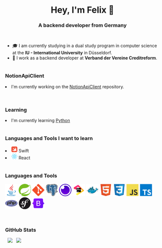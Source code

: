 <h1 align='center'>Hey, I'm Felix 👋</h1>
<h3 align='center'>A backend developer from Germany</h3> <br>

- 🎓 I am currently studying in a dual study program in computer science at the **IU - International University** in Düsseldorf. <br>
- 💼 I work as a backend developer at **Verband der Vereine Creditreform**. <br><br>

<h3>NotionApiClient</h3>
<li> I'm currently working on the <a href='https://github.com/flix-29/NotionApiClient'>NotionApiClient</a> repository.</li> <br><br>

<h3>Learning</h3>
<li> I'm currently learning <a href="https://www.python.org">Python</a> <br><br>

<h3>Languages and Tools I want to learn</h3>
<li><img src="https://raw.githubusercontent.com/devicons/devicon/master/icons/swift/swift-original.svg" width="20" height="20"/> Swift</li>
<li><img src="https://raw.githubusercontent.com/devicons/devicon/master/icons/react/react-original.svg" width="20" height="20"/> React</li>
<br>

<h3>Languages and Tools</h3>

<p>
  <code><img src="https://raw.githubusercontent.com/devicons/devicon/master/icons/java/java-original.svg" width="40" height="40"/></code>
  <code><img src="https://raw.githubusercontent.com/devicons/devicon/master/icons/spring/spring-original.svg" width="40" height="40"/></code>
  <code><img src="https://raw.githubusercontent.com/devicons/devicon/master/icons/git/git-original.svg" width="40" height="40"/></code>
  <code><img src="https://raw.githubusercontent.com/devicons/devicon/master/icons/postgresql/postgresql-original.svg" width="40" height="40"/></code>
  <code><img src="https://raw.githubusercontent.com/devicons/devicon/master/icons/insomnia/insomnia-original.svg" width="40" height="40"/></code>
  <code><img src="https://raw.githubusercontent.com/devicons/devicon/master/icons/jetbrains/jetbrains-original.svg" width="40" height="40"/></code>
  <code><img src="https://raw.githubusercontent.com/devicons/devicon/master/icons/docker/docker-original.svg" width="40" height="40"/></code>  
  <code><img src="https://raw.githubusercontent.com/devicons/devicon/master/icons/html5/html5-original.svg" width="40" height="40"/></code>
  <code><img src="https://raw.githubusercontent.com/devicons/devicon/master/icons/css3/css3-original.svg" width="40" height="40"/></code>
  <code><img src="https://raw.githubusercontent.com/devicons/devicon/master/icons/javascript/javascript-original.svg" width="40" height="40"/></code>
  <code><img src="https://raw.githubusercontent.com/devicons/devicon/master/icons/typescript/typescript-original.svg" width="40" height="40"/></code>
  <code><img src="https://raw.githubusercontent.com/devicons/devicon/master/icons/php/php-original.svg" width="40" height="40"/></code>
  <code><img src="https://raw.githubusercontent.com/devicons/devicon/master/icons/symfony/symfony-original.svg" width="40" height="40"/></code>
  <code><img src="https://raw.githubusercontent.com/devicons/devicon/master/icons/bootstrap/bootstrap-original.svg" width="40" height="40"/></code>
</p>
<br>

<h3>GitHub Stats</h3>

<p>
  &nbsp;
  <img src="https://github-readme-stats.vercel.app/api/top-langs?username=flix-29&locale=en&layout=donut&theme=dark"/>
  &nbsp;
  <img src="https://github-readme-stats.vercel.app/api?username=flix-29&show_icons=true&theme=dark&locale=en"/>
</p>

